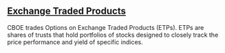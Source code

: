 ## [Exchange Traded Products](#)

CBOE trades Options on Exchange Traded Products (ETPs). ETPs are shares of trusts that hold portfolios of stocks designed to closely track the price performance and yield of specific indices.